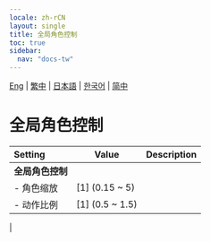 ```yaml
---
locale: zh-rCN
layout: single
title: 全局角色控制
toc: true
sidebar:
  nav: "docs-tw"
---
```

[Eng](/dancexr/menu/2025.4/actors/global_actor_control) | [繁中](/tw/dancexr/menu/2025.4/actors/global_actor_control) | [日本語](/jp/dancexr/menu/2025.4/actors/global_actor_control) | [한국어](/kr/dancexr/menu/2025.4/actors/global_actor_control) | [简中](/zh/dancexr/menu/2025.4/actors/global_actor_control)

# 全局角色控制



| Setting | Value | Description |
| :--- | --- | :--- |
|**全局角色控制** | | 
|- 角色缩放 | [1] (0.15 ~ 5) | 
|- 动作比例 | [1] (0.5 ~ 1.5) | 
|
